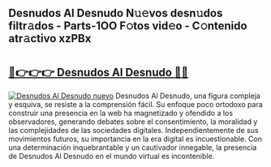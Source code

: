 ## Desnudos Al Desnudo N𝚞𝚎vos desn𝚞dos filtr𝚊dos - Parts-1OO F𝚘tos vid𝚎o - C𝚘ntenido atr𝚊ctivo xzPBx

# <h2><a href="http://mb6kbn9.tromn.icu/?c=Desnudos+Al+Desnudo">🔗👉👉👉 Desnudos Al Desnudo 🔗🔗</a></h2>

[![Desnudos Al Desnudo nuevo](https://i.imgur.com/pEAQMta.gif)](http://mb6kbn9.tromn.icu/?c=Desnudos+Al+Desnudo)
Desnudos Al Desnudo, una figura compleja y esquiva, se resiste a la comprensión fácil. Su enfoque poco ortodoxo para construir una presencia en la web ha magnetizado y ofendido a los observadores, generando debates sobre el consentimiento, la moralidad y las complejidades de las sociedades digitales. Independientemente de sus movimientos futuros, su importancia en la era digital es incuestionable. Con una determinación inquebrantable y un cautivador innegable, la presencia de Desnudos Al Desnudo en el mundo virtual es incontenible.
